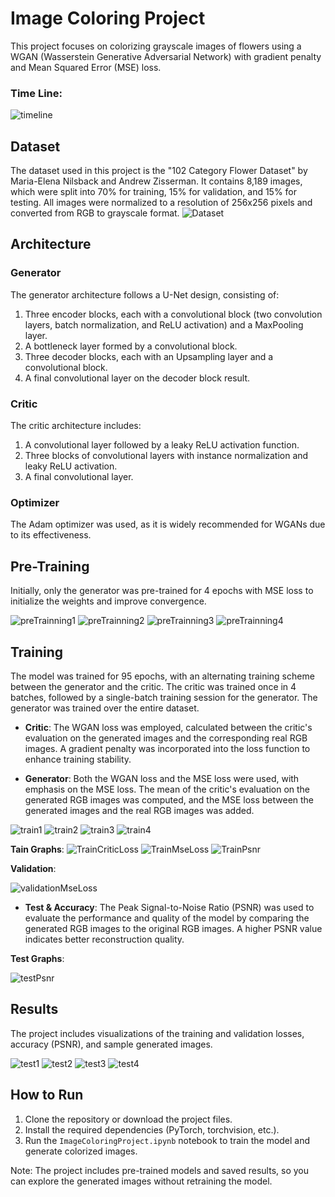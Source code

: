 # Image Coloring Project

This project focuses on colorizing grayscale images of flowers using a WGAN (Wasserstein Generative Adversarial Network) with gradient penalty and Mean Squared Error (MSE) loss.

### Time Line:
![timeline](./Resources/timeline.png)

## Dataset

The dataset used in this project is the "102 Category Flower Dataset" by Maria-Elena Nilsback and Andrew Zisserman. It contains 8,189 images, which were split into 70% for training, 15% for validation, and 15% for testing. All images were normalized to a resolution of 256x256 pixels and converted from RGB to grayscale format.
![Dataset](./Resources/dataset.png)
## Architecture

### Generator

The generator architecture follows a U-Net design, consisting of:

1. Three encoder blocks, each with a convolutional block (two convolution layers, batch normalization, and ReLU activation) and a MaxPooling layer.
2. A bottleneck layer formed by a convolutional block.
3. Three decoder blocks, each with an Upsampling layer and a convolutional block.
4. A final convolutional layer on the decoder block result.

### Critic

The critic architecture includes:

1. A convolutional layer followed by a leaky ReLU activation function.
2. Three blocks of convolutional layers with instance normalization and leaky ReLU activation.
3. A final convolutional layer.

### Optimizer

The Adam optimizer was used, as it is widely recommended for WGANs due to its effectiveness.

## Pre-Training

Initially, only the generator was pre-trained for 4 epochs with MSE loss to initialize the weights and improve convergence.

![preTrainning1](./Resources/preTrainning1.jpg)
![preTrainning2](./Resources/preTrainning2.jpg)
![preTrainning3](./Resources/preTrainning3.jpg)
![preTrainning4](./Resources/preTrainning4.jpg)

## Training

The model was trained for 95 epochs, with an alternating training scheme between the generator and the critic. The critic was trained once in 4 batches, followed by a single-batch training session for the generator. The generator was trained over the entire dataset.

- **Critic**: The WGAN loss was employed, calculated between the critic's evaluation on the generated images and the corresponding real RGB images. A gradient penalty was incorporated into the loss function to enhance training stability.

- **Generator**: Both the WGAN loss and the MSE loss were used, with emphasis on the MSE loss. The mean of the critic's evaluation on the generated RGB images was computed, and the MSE loss between the generated images and the real RGB images was added.

![train1](./Resources/train1.png)
![train2](./Resources/train2.png)
![train3](./Resources/train3.png)
![train4](./Resources/train4.png)

**Tain Graphs**:
![TrainCriticLoss](./Resources/TrainCriticLoss.jpg)
![TrainMseLoss](./Resources/TrainMseLoss.jpg)
![TrainPsnr](./Resources/TrainPsnr.jpg)

**Validation**:

![validationMseLoss](./Resources/validationMseLoss.jpg)

- **Test & Accuracy**: The Peak Signal-to-Noise Ratio (PSNR) was used to evaluate the performance and quality of the model by comparing the generated RGB images to the original RGB images. A higher PSNR value indicates better reconstruction quality.


**Test Graphs**:

![testPsnr](./Resources/testPsnr.jpg)

## Results
The project includes visualizations of the training and validation losses, accuracy (PSNR), and sample generated images.

![test1](./Resources/test1.jpg)
![test2](./Resources/test2.jpg)
![test3](./Resources/test3.jpg)
![test4](./Resources/test4.jpg)

## How to Run

1. Clone the repository or download the project files.
2. Install the required dependencies (PyTorch, torchvision, etc.).
3. Run the `ImageColoringProject.ipynb` notebook to train the model and generate colorized images.

Note: The project includes pre-trained models and saved results, so you can explore the generated images without retraining the model.


